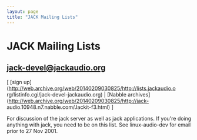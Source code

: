```yaml
---
layout: page
title: "JACK Mailing Lists"
---
```


# JACK Mailing Lists

## jack-devel@jackaudio.org

[ [sign up](http://web.archive.org/web/20140209030825/http://lists.jackaudio.o
rg/listinfo.cgi/jack-devel-jackaudio.org) | [Nabble
archives](http://web.archive.org/web/20140209030825/http://jack-
audio.10948.n7.nabble.com/Jackit-f3.html) ]

For discussion of the jack server as well as jack applications. If you're
doing anything with jack, you need to be on this list. See linux-audio-dev for
email prior to 27 Nov 2001.

